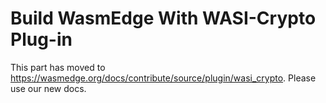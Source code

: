 # Build WasmEdge With WASI-Crypto Plug-in

This part has moved to <https://wasmedge.org/docs/contribute/source/plugin/wasi_crypto>. Please use our new docs.
